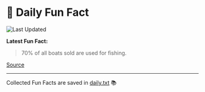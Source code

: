 # 🌟 Daily Fun Fact

![Last Updated](https://img.shields.io/badge/Last_Updated-2025_06_30-blue?style=flat-square)

**Latest Fun Fact:**

> 70% of all boats sold are used for fishing.

[Source](http://www.djtech.net/humor/useless_facts.htm)

---

Collected Fun Facts are saved in [daily.txt](daily.txt) 📚
